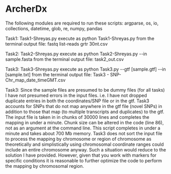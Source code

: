 # ArcherDx

The following modules are required to run these scripts: argparse, os, io, collections, datetime, glob, re, numpy, pandas

Task1: Task1-Shreyas.py
execute as python Task1-Shreyas.py from the terminal
output file: fastq list-reads grtr 30nt.csv

Task2: Task2-Shreyas.py
execute as python Task2-Shreyas.py --in sample.fasta from the terminal
output file: task2_out.csv

Task3: Task3-Shreyas.py
execute as python Task3.py --gtf [sample.gtf] --in [sample.txt] from the terminal
output file: Task3 - SNP-Chr_map_date_timeGMT.csv

Task3: 
Since the sample files are presumed to be dummy files (for all tasks) I have not presumed errors in the input files. i.e.  I have not dropped duplicate entries in both the coordinates/SNP file or in the gtf. 
Task3 accounts for SNPs that do not map anywhere in the gtf file (novel SNPs) in addition to those that map (to multiple transcripts and duplicates) to the gtf. 
The input file is taken in in chunks of 30000 lines and completes the mapping in under a minute. Chunk size can be altered in the code (line 86), not as an argument at the command line. 
This script completes in under a minute and takes about 700 Mb memory.
Task3 does not sort the input file to process the mapping by chromosome or region of chromosome as theoretically and simplistically using chromosomal coordinate ranges could include an entire chromosome anyway. Such a situation would reduce to the solution I have provided. However, given that you work with markers for specific conditions it is reasonable to further optimize the code to perform the mapping by chromosomal region.
